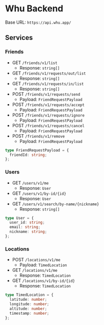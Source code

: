 # Whu Backend

Base URL: `https://api.whu.app/`

## Services

### Friends

- GET `/friends/v1/list`
  - Response: `string[]`
- GET `/friends/v1/requests/out/list`
  - Response: `string[]`
- GET `/friends/v1/requests/in/list`
  - Response: `string[]`
- POST `/friends/v1/requests/send`
  - Payload: `FriendRequestPayload`
- POST `/friends/v1/requests/accept`
  - Payload: `FriendRequestPayload`
- POST `/friends/v1/requests/ignore`
  - Payload: `FriendRequestPayload`
- POST `/friends/v1/requests/cancel`
  - Payload: `FriendRequestPayload`
- POST `/friends/v1/remove`
  - Payload: `FriendRequestPayload`

```ts
type FriendRequestPayload = {
  friendId: string;
};
```

### Users

- GET `/users/v1/me`
  - Response: `User`
- GET `/users/v1/by-id/{id}`
  - Response: `User`
- GET `/users/v1/search/by-name/{nickname}`
  - Response: `string[]`

```ts
type User = {
  user_id: string;
  email: string;
  nickname: string;
};
```

### Locations

- POST `/locations/v1/me`
  - Payload: `TimedLocation`
- GET `/locations/v1/me`
  - Response: `TimedLocation`
- GET `/locations/v1/by-id/{id}`
  - Response: `TimedLocation`

```ts
type TimedLocation = {
  latitude: number;
  longitude: number;
  altitude: number;
  timestamp: number;
};
```
